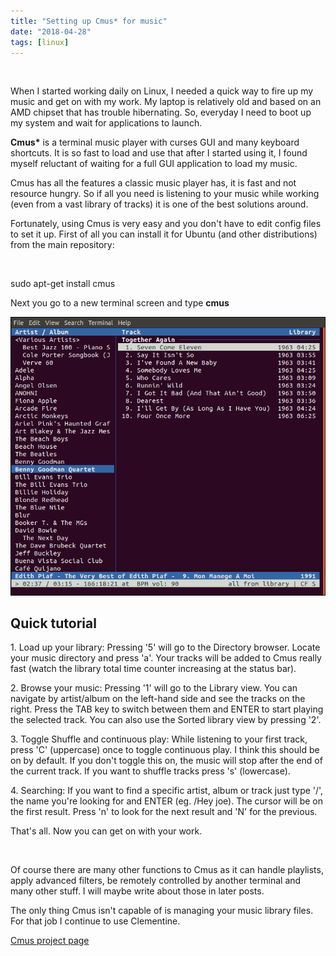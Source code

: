 ```yaml
---
title: "Setting up Cmus* for music"
date: "2018-04-28"
tags: [linux]
---
```


 

When I started working daily on Linux, I needed a quick way to fire up my music and get on with my work. My laptop is relatively old and based on an AMD chipset that has trouble hibernating. So, everyday I need to boot up my system and wait for applications to launch.

**Cmus\*** is a terminal music player with curses GUI and many keyboard shortcuts. It is so fast to load and use that after I started using it, I found myself reluctant of waiting for a full GUI application to load my music.

Cmus has all the features a classic music player has, it is fast and not resource hungry. So if all you need is listening to your music while working (even from a vast library of tracks) it is one of the best solutions around.

Fortunately, using Cmus is very easy and you don't have to edit config files to set it up. First of all you can install it for Ubuntu (and other distributions) from the main repository:

 

sudo apt-get install cmus

Next you go to a new terminal screen and type **cmus**

![cmus](/images/cmus.png)

## Quick tutorial

1\. Load up your library: Pressing '5' will go to the Directory browser. Locate your music directory and press 'a'. Your tracks will be added to Cmus really fast (watch the library total time counter increasing at the status bar).

2\. Browse your music: Pressing '1' will go to the Library view. You can navigate by artist/album on the left-hand side and see the tracks on the right. Press the TAB key to switch between them and ENTER to start playing the selected track. You can also use the Sorted library view by pressing '2'.

3\. Toggle Shuffle and continuous play: While listening to your first track, press 'C' (uppercase) once to toggle continuous play. I think this should be on by default. If you don't toggle this on, the music will stop after the end of the current track. If you want to shuffle tracks press 's' (lowercase).

4\. Searching: If you want to find a specific artist, album or track just type '/', the name you're looking for and ENTER (eg. /Hey joe). The cursor will be on the first result. Press 'n' to look for the next result and 'N' for the previous.

That's all. Now you can get on with your work.

 

Of course there are many other functions to Cmus as it can handle playlists, apply advanced filters, be remotely controlled by another terminal and many other stuff. I will maybe write about those in later posts.

The only thing Cmus isn't capable of is managing your music library files. For that job I continue to use Clementine.

[Cmus project page](https://cmus.github.io/)
